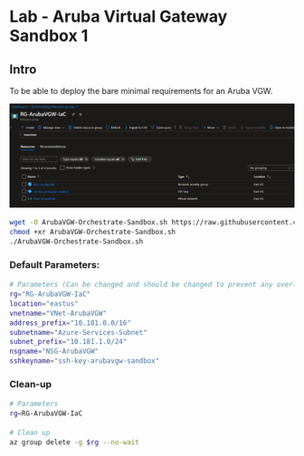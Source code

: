 # Lab - Aruba Virtual Gateway Sandbox 1

## Intro

To be able to deploy the bare minimal requirements for an Aruba VGW.

![net diagram](./Media/arubavgw-orchestrate-sandbox-example-1.png)

```bash
wget -O ArubaVGW-Orchestrate-Sandbox.sh https://raw.githubusercontent.com/CyberOps-Ninja/Azure-IaC/main/Project-Azure-CLI/ArubaVGW%20Sandbox-1/ArubaVGW-Orchestrate-Sandbox.azcli
chmod +xr ArubaVGW-Orchestrate-Sandbox.sh
./ArubaVGW-Orchestrate-Sandbox.sh
```

### Default Parameters:

```bash
# Parameters (Can be changed and should be changed to prevent any overlay in your environment)
rg="RG-ArubaVGW-IaC"
location="eastus"
vnetname="VNet-ArubaVGW"
address_prefix="10.181.0.0/16"
subnetname="Azure-Services-Subnet"
subnet_prefix="10.181.1.0/24"
nsgname="NSG-ArubaVGW"
sshkeyname="ssh-key-arubavgw-sandbox"
```


### Clean-up

```bash
# Parameters 
rg=RG-ArubaVGW-IaC

# Clean up
az group delete -g $rg --no-wait 
```